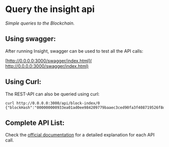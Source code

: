 # Query the insight api
*Simple queries to the Blockchain.*

## Using swagger:
After running Insight, swagger can be used to test all the API calls:

[​http://0.0.0.0:3000/swagger/index.html​](​http://0.0.0.0:3000/swagger/index.html​)

## Using Curl:
The REST-API can also be queried using curl:

```
curl http://0.0.0.0:3000/api/block-index/0
{"blockHash":"000000000933ea01ad0ee984209779baaec3ced90fa3f408719526f8d77f4943"}
```

## Complete API List:

Check the [official documentation](https://bitprim.github.io/docfx/restapi/bitprim-api.html) for a detailed explanation for each API call.